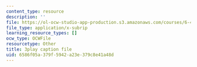 ```yaml
---
content_type: resource
description: ''
file: https://ol-ocw-studio-app-production.s3.amazonaws.com/courses/6-451-principles-of-digital-communication-ii-spring-2005/6586f05a379f5942a23e379c8e41a48d_zWZCMrKIikw.vtt
file_type: application/x-subrip
learning_resource_types: []
ocw_type: OCWFile
resourcetype: Other
title: 3play caption file
uid: 6586f05a-379f-5942-a23e-379c8e41a48d
---
```

